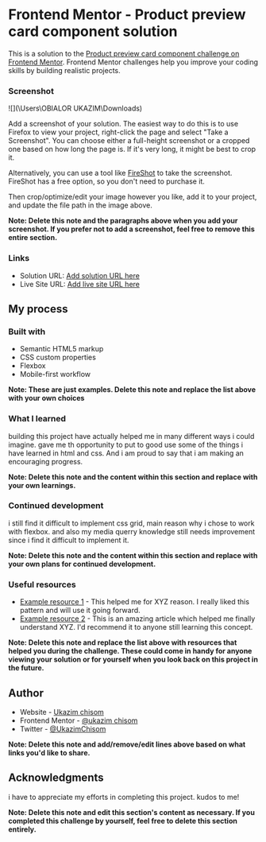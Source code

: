 # Frontend Mentor - Product preview card component solution

This is a solution to the [Product preview card component challenge on Frontend Mentor](https://www.frontendmentor.io/challenges/product-preview-card-component-GO7UmttRfa). Frontend Mentor challenges help you improve your coding skills by building realistic projects. 

### Screenshot

![](\Users\OBIALOR UKAZIM\Downloads)

Add a screenshot of your solution. The easiest way to do this is to use Firefox to view your project, right-click the page and select "Take a Screenshot". You can choose either a full-height screenshot or a cropped one based on how long the page is. If it's very long, it might be best to crop it.

Alternatively, you can use a tool like [FireShot](https://getfireshot.com/) to take the screenshot. FireShot has a free option, so you don't need to purchase it. 

Then crop/optimize/edit your image however you like, add it to your project, and update the file path in the image above.

**Note: Delete this note and the paragraphs above when you add your screenshot. If you prefer not to add a screenshot, feel free to remove this entire section.**

### Links

- Solution URL: [Add solution URL here](https://your-solution-url.com)
- Live Site URL: [Add live site URL here](https://your-live-site-url.com)

## My process

### Built with

- Semantic HTML5 markup
- CSS custom properties
- Flexbox
- Mobile-first workflow

**Note: These are just examples. Delete this note and replace the list above with your own choices**

### What I learned

building this project have actually helped me in many different ways i could imagine. 
gave me th opportunity to put to good use some of the things i have learned in html and css. And i am proud to say that i am making an encouraging progress.



**Note: Delete this note and the content within this section and replace with your own learnings.**

### Continued development

i still find it difficult to implement css grid, main reason why i chose to work with flexbox.
and also my media querry knowledge still needs improvement since i find it difficult to implement it. 

**Note: Delete this note and the content within this section and replace with your own plans for continued development.**

### Useful resources

- [Example resource 1](https://www.example.com) - This helped me for XYZ reason. I really liked this pattern and will use it going forward.
- [Example resource 2](https://www.example.com) - This is an amazing article which helped me finally understand XYZ. I'd recommend it to anyone still learning this concept.

**Note: Delete this note and replace the list above with resources that helped you during the challenge. These could come in handy for anyone viewing your solution or for yourself when you look back on this project in the future.**

## Author

- Website - [Ukazim chisom](https://www.your-site.com)
- Frontend Mentor - [@ukazim chisom](https://www.frontendmentor.io/profile/yourusername)
- Twitter - [@UkazimChisom](https://www.twitter.com/yourusername)

**Note: Delete this note and add/remove/edit lines above based on what links you'd like to share.**

## Acknowledgments

i have to appreciate my efforts in completing this project. kudos to me!

**Note: Delete this note and edit this section's content as necessary. If you completed this challenge by yourself, feel free to delete this section entirely.**
